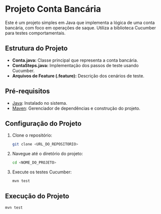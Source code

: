 # Projeto Conta Bancária

Este é um projeto simples em Java que implementa a lógica de uma conta bancária, com foco em operações de saque. Utiliza a biblioteca Cucumber para testes comportamentais.

## Estrutura do Projeto

- **Conta.java:** Classe principal que representa a conta bancária.
- **ContaSteps.java:** Implementação dos passos de teste usando Cucumber.
- **Arquivos de Feature (.feature):** Descrição dos cenários de teste.

## Pré-requisitos

- [Java](https://www.java.com/): Instalado no sistema.
- [Maven](https://maven.apache.org/): Gerenciador de dependências e construção do projeto.

## Configuração do Projeto

1. Clone o repositório:

    ```bash
    git clone <URL_DO_REPOSITORIO>
    ```

2. Navegue até o diretório do projeto:

    ```bash
    cd <NOME_DO_PROJETO>
    ```

3. Execute os testes Cucumber:

    ```bash
    mvn test
    ```

## Execução do Projeto

```bash
mvn test
